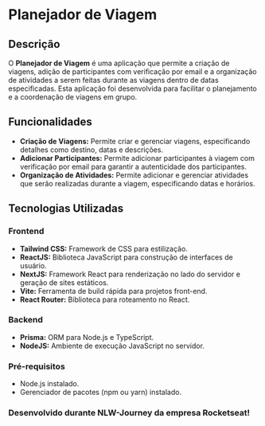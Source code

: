 # Planejador de Viagem

## Descrição

O **Planejador de Viagem** é uma aplicação que permite a criação de viagens, adição de participantes com verificação por email e a organização de atividades a serem feitas durante as viagens dentro de datas especificadas. Esta aplicação foi desenvolvida para facilitar o planejamento e a coordenação de viagens em grupo.

## Funcionalidades

- **Criação de Viagens:** Permite criar e gerenciar viagens, especificando detalhes como destino, datas e descrições.
- **Adicionar Participantes:** Permite adicionar participantes à viagem com verificação por email para garantir a autenticidade dos participantes.
- **Organização de Atividades:** Permite adicionar e gerenciar atividades que serão realizadas durante a viagem, especificando datas e horários.

## Tecnologias Utilizadas

### Frontend

- **Tailwind CSS:** Framework de CSS para estilização.
- **ReactJS:** Biblioteca JavaScript para construção de interfaces de usuário.
- **NextJS:** Framework React para renderização no lado do servidor e geração de sites estáticos.
- **Vite:** Ferramenta de build rápida para projetos front-end.
- **React Router:** Biblioteca para roteamento no React.

### Backend

- **Prisma:** ORM para Node.js e TypeScript.
- **NodeJS:** Ambiente de execução JavaScript no servidor.


### Pré-requisitos

- Node.js instalado.
- Gerenciador de pacotes (npm ou yarn) instalado.

### Desenvolvido durante NLW-Journey da empresa Rocketseat!

